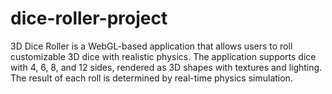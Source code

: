 # dice-roller-project
3D Dice Roller is a WebGL-based application that allows users to roll customizable 3D dice with realistic physics. The application supports dice with 4, 6, 8, and 12 sides, rendered as 3D shapes with textures and lighting. The result of each roll is determined by real-time physics simulation.
